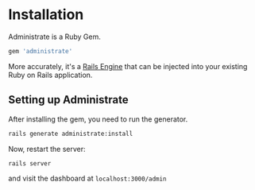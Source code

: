 # Installation

Administrate is a Ruby Gem.

```ruby
gem 'administrate'
```

More accurately, it's a [Rails Engine](http://guides.rubyonrails.org/engines.html)
that can be injected into your existing Ruby on Rails application.

## Setting up Administrate

After installing the gem, you need to run the generator.

```sh
rails generate administrate:install
```

Now, restart the server:

```sh
rails server
```

and visit the dashboard at `localhost:3000/admin`
